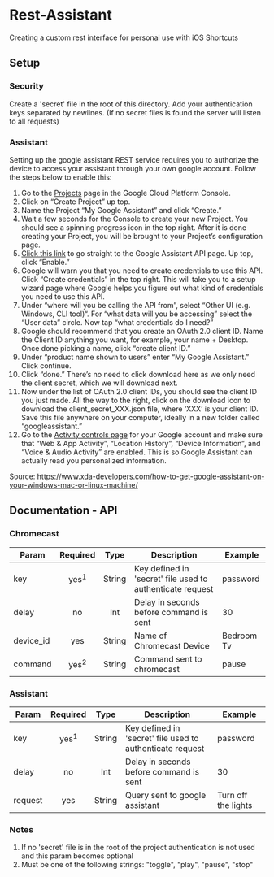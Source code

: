 # Rest-Assistant
Creating a custom rest interface for personal use with iOS Shortcuts
## Setup

### Security
Create a 'secret' file in the root of this directory. Add your authentication keys separated by newlines. (If no secret files is found the server will listen to all requests)
### Assistant
Setting up the google assistant REST service requires you to authorize the device to access your assistant through your own google account. Follow the steps below to enable this:
1. Go to the [Projects](https://console.cloud.google.com/project) page in the Google Cloud Platform Console.
2. Click on “Create Project” up top.
3. Name the Project “My Google Assistant” and click “Create.”
4. Wait a few seconds for the Console to create your new Project. You should see a spinning progress icon in the top right. After it is done creating your Project, you will be brought to your Project’s configuration page.
5. [Click this link](https://console.developers.google.com/apis/api/embeddedassistant.googleapis.com/overview) to go straight to the Google Assistant API page. Up top, click “Enable.”
6. Google will warn you that you need to create credentials to use this API. Click “Create credentials” in the top right. This will take you to a setup wizard page where Google helps you figure out what kind of credentials you need to use this API.
7. Under “where will you be calling the API from”, select “Other UI (e.g. Windows, CLI tool)“. For “what data will you be accessing” select the “User data” circle. Now tap “what credentials do I need?”
8. Google should recommend that you create an OAuth 2.0 client ID. Name the Client ID anything you want, for example, your name + Desktop. Once done picking a name, click “create client ID.”
9. Under “product name shown to users” enter “My Google Assistant.” Click continue.
10. Click “done.” There’s no need to click download here as we only need the client secret, which we will download next.
11. Now under the list of OAuth 2.0 client IDs, you should see the client ID you just made. All the way to the right, click on the download icon to download the client_secret_XXX.json file, where ‘XXX’ is your client ID. Save this file anywhere on your computer, ideally in a new folder called “googleassistant.”
12. Go to the [Activity controls page](https://myaccount.google.com/activitycontrols) for your Google account and make sure that “Web & App Activity”, “Location History”, “Device Information”, and “Voice & Audio Activity” are enabled. This is so Google Assistant can actually read you personalized information.

Source: https://www.xda-developers.com/how-to-get-google-assistant-on-your-windows-mac-or-linux-machine/

## Documentation - API

### Chromecast

Param | Required | Type| Description | Example
---|:---:|:---:|---|---
key | yes<sup>1</sup>| String | Key defined in 'secret' file used to authenticate request|password
delay | no | Int | Delay in seconds before command is sent | 30
device_id | yes | String | Name of Chromecast Device | Bedroom Tv
command | yes<sup>2</sup> | String | Command sent to chromecast | pause

### Assistant

Param | Required | Type| Description | Example
---|:---:|:---:|---|---
key | yes<sup>1</sup>| String | Key defined in 'secret' file used to authenticate request|password
delay | no | Int | Delay in seconds before command is sent | 30
request | yes | String | Query sent to google assistant | Turn off the lights

### Notes
1. If no 'secret' file is in the root of the project authentication is not used and this param becomes optional
2. Must be one of the following strings: "toggle", "play", "pause", "stop" 

